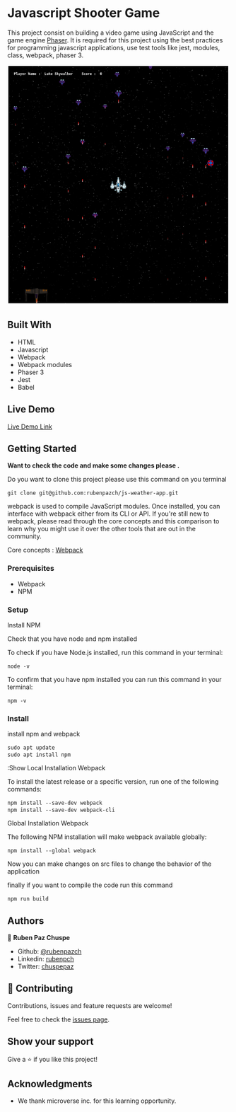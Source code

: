 # Javascript Shooter Game

This project consist on building a video game using JavaScript and the game engine [Phaser](https://phaser.io/). It is required for this project using the best practices for programming javascript applications, use test tools like jest, modules, class, webpack, phaser 3.


![screenshot](./app_screenshot.png)

## Built With

- HTML
- Javascript
- Webpack
- Webpack modules
- Phaser 3
- Jest
- Babel  

## Live Demo

[Live Demo Link](http://weather-app.cuscosolutions.com/)


## Getting Started

**Want to check the code and make some changes please .**

Do you want to clone this project please use this command on you terminal

```
git clone git@github.com:rubenpazch/js-weather-app.git
```

webpack is used to compile JavaScript modules. Once installed, you can interface with webpack either from its CLI or API. If you're still new to webpack, please read through the core concepts and this comparison to learn why you might use it over the other tools that are out in the community.

Core concepts : [Webpack](https://webpack.js.org/concepts/)


### Prerequisites

- Webpack 
- NPM 

### Setup

Install NPM

Check that you have node and npm installed

To check if you have Node.js installed, run this command in your terminal:


```
node -v
```

To confirm that you have npm installed you can run this command in your terminal:


```
npm -v
```


### Install

install npm and webpack


```
sudo apt update
sudo apt install npm
```


:Show
Local Installation Webpack

To install the latest release or a specific version, run one of the following commands:

```
npm install --save-dev webpack
npm install --save-dev webpack-cli
```

Global Installation Webpack

The following NPM installation will make webpack available globally:

```
npm install --global webpack
```
Now you can make changes on src files to change the behavior of the application

finally if you want to compile the code run this command

```
npm run build
```

## Authors


👤 **Ruben Paz Chuspe**

- Github: [@rubenpazch](https://github.com/rubenpazch)
- Linkedin: [rubenpch](https://www.linkedin.com/in/rubenpch/)
- Twitter: [chuspepaz](https://twitter.com/ChuspePaz)


## 🤝 Contributing

Contributions, issues and feature requests are welcome!

Feel free to check the [issues page](issues/).

## Show your support

Give a ⭐️ if you like this project!

## Acknowledgments

- We thank microverse inc. for this learning opportunity.
